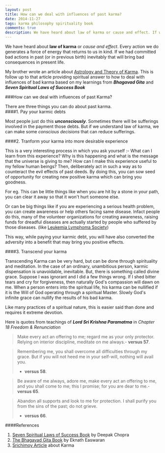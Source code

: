 ```yaml
---
layout: post
title: How can we deal with influences of past karma?
date: 2014-11-27
tags: karma philosophy spirituality book
comments: true
description: We have heard about law of karma or cause and effect. If we had committed bad actions in past inevitably that will bring bad consequences in present life. In this post I will provide spiritual answer to how to deal with influences of bad karma
---
```


We have heard about **law of karma** or *cause and effect*. Every action we do generates a force of energy that returns to us in kind. If we had committed bad actions in past (or in previous birth) inevitably that will bring bad consequences in present life.

My brother wrote an article about [Astrology and Theory of Karma](http://innovativeastrosolutions.wordpress.com/2014/03/31/astrology-and-theory-of-karma/).
This is follow up to that article providing spiritual answer to how to deal with influences of bad karma based on my learnings from ***Bhagavad Gita*** and ***Seven Spiritual Laws of Success Book***


###How can we deal with influences of past Karma?

There are three things you can do about past karma.
<br>
####1. Pay your karmic debts

Most people just do this ***unconsciously***. Sometimes there will be sufferings involved in the payment those debts. But if we understand law of karma, we can make some *conscious decisions* that can reduce sufferings.

####2. Tranform your karma into more desirable experience

This is a very interesting process in which you ask yourself :- What can I learn from this experience? Why is this happening and what is the message that the universe is giving to me? How can I make this experience useful to my fellow human beings? Then, deliberately act in such a way as to counteract the evil effects of past deeds. By doing this, you can sow seed of opportunity for creating new positive karma which can bring you goodness.
 
For eg. This can be little things like when you are hit by a stone in your path, you can clear it away so that it won't hurt someone else. 

Or can be big things like if you are experiencing a serious health problem, you can create awareness or help others facing same disease. Infact people do this, many of the volunteer organizations for creating awareness, raising funds for dreadful diseases are actually started by people who suffered by those diseases. (like [Leukemia Lymphoma Society](http://en.wikipedia.org/wiki/Leukemia_%26_Lymphoma_Society#History))

This way, while paying your karmic debt, you will have also converted the adversity into a benefit that may bring you positive effects.

####3. Transcend your karma

Transcending Karma can be very hard, but can be done through spirituality and meditation. In the case of an ordinary, unambitious person, karmic dispensation is unavoidable, inevitable.
But, there is something called divine grace. Suppose I was ignorant and I did a few things wrong. 
If I shed bitter tears and cry for forgiveness, then naturally God's compassion will dawn on me. 
When a person enters into the spiritual life, his karma can be nullified if it is the Will of God operating through a spiritual Master.
Slowly God's infinite grace can nullify the results of his bad karma.

Like many practices of a spiritual nature, this is easier said than done and requires it extreme devotion.

Here is quotes from teachings of ***Lord Sri Krishna Paramatma*** in *Chapter 18 Freedom & Renunciation*

>Make every act an offering to me; regard me as your only protector. Relying on interior discipline, meditate on me always.- **versus 57**.

>Remembering me, you shall overcome all difficulties through my grace. But if you will not heed me in your self-will, nothing will avail you.
>- **versus 58**.


>Be aware of me always, adore me, make every act an offering to me, and you shall come to me; this I promise; for you are dear to me.- **versus 65**.

>Abandon all supports and look to me for protection. I shall purify you from the sins of the past; do not grieve.
>- **versus 66**.

####References

1. [Seven Spiritual Laws of Success Book](http://www.amazon.com/Seven-Spiritual-Laws-Success-Fulfillment-ebook/dp/B005BY3XHC/) by Deepak Chopra
2. [The Bhagavad Gita Book](http://amzn.com/1586380192) by Eknath Easwaran
3. [Srichimoy Article](http://www.srichinmoy.org/polski/node/3159)  about Karma


